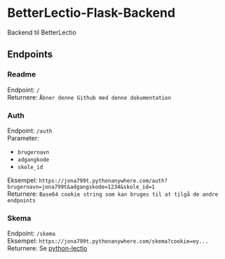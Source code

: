 # BetterLectio-Flask-Backend
Backend til BetterLectio

## Endpoints
### Readme
Endpoint: ``/``  
Returnere: ``Åbner denne Github med denne dokumentation``

### Auth
Endpoint: ``/auth``  
Parameter:
 - ``brugernavn``
 - ``adgangkode``
 - ``skole_id``

Eksempel: ``https://jona799t.pythonanywhere.com/auth?brugernavn=jona799t&adgangskode=1234&skole_id=1``  
Returnere: ``Base64 cookie string som kan bruges til at tilgå de andre endpoints``

### Skema
Endpoint: ``/skema``  
Eksempel: ``https://jona799t.pythonanywhere.com/skema?cookie=ey...``  
Returnere: Se [python-lectio](https://github.com/jona799t/python-lectio#skema)